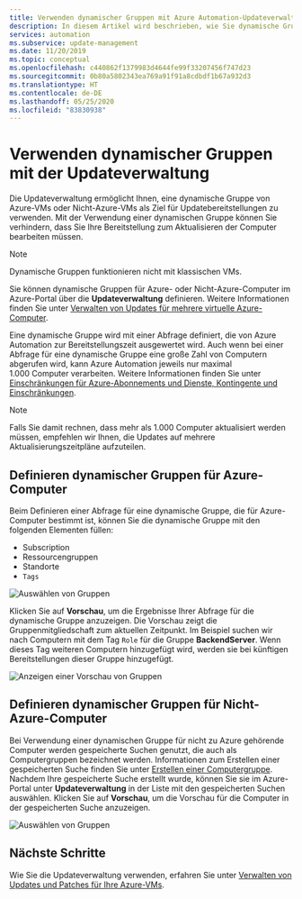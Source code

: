 ```yaml
---
title: Verwenden dynamischer Gruppen mit Azure Automation-Updateverwaltung
description: In diesem Artikel wird beschrieben, wie Sie dynamische Gruppen mit der Azure Automation-Updateverwaltung verwenden.
services: automation
ms.subservice: update-management
ms.date: 11/20/2019
ms.topic: conceptual
ms.openlocfilehash: c440862f1379983d4644fe99f33207456f747d23
ms.sourcegitcommit: 0b80a5802343ea769a91f91a8cdbdf1b67a932d3
ms.translationtype: HT
ms.contentlocale: de-DE
ms.lasthandoff: 05/25/2020
ms.locfileid: "83830938"
---
```

# <a name="use-dynamic-groups-with-update-management"></a>Verwenden dynamischer Gruppen mit der Updateverwaltung

Die Updateverwaltung ermöglicht Ihnen, eine dynamische Gruppe von Azure-VMs oder Nicht-Azure-VMs als Ziel für Updatebereitstellungen zu verwenden. Mit der Verwendung einer dynamischen Gruppe können Sie verhindern, dass Sie Ihre Bereitstellung zum Aktualisieren der Computer bearbeiten müssen.

> [!NOTE]
> Dynamische Gruppen funktionieren nicht mit klassischen VMs.

Sie können dynamische Gruppen für Azure- oder Nicht-Azure-Computer im Azure-Portal über die **Updateverwaltung** definieren. Weitere Informationen finden Sie unter [Verwalten von Updates für mehrere virtuelle Azure-Computer](manage-update-multi.md).

Eine dynamische Gruppe wird mit einer Abfrage definiert, die von Azure Automation zur Bereitstellungszeit ausgewertet wird. Auch wenn bei einer Abfrage für eine dynamische Gruppe eine große Zahl von Computern abgerufen wird, kann Azure Automation jeweils nur maximal 1.000 Computer verarbeiten. Weitere Informationen finden Sie unter [Einschränkungen für Azure-Abonnements und Dienste, Kontingente und Einschränkungen](https://docs.microsoft.com/azure/azure-resource-manager/management/azure-subscription-service-limits#update-management). 

> [!NOTE]
> Falls Sie damit rechnen, dass mehr als 1.000 Computer aktualisiert werden müssen, empfehlen wir Ihnen, die Updates auf mehrere Aktualisierungszeitpläne aufzuteilen. 

## <a name="define-dynamic-groups-for-azure-machines"></a>Definieren dynamischer Gruppen für Azure-Computer

Beim Definieren einer Abfrage für eine dynamische Gruppe, die für Azure-Computer bestimmt ist, können Sie die dynamische Gruppe mit den folgenden Elementen füllen:

* Subscription
* Ressourcengruppen
* Standorte
* `Tags`

![Auswählen von Gruppen](./media/automation-update-management/select-groups.png)

Klicken Sie auf **Vorschau**, um die Ergebnisse Ihrer Abfrage für die dynamische Gruppe anzuzeigen. Die Vorschau zeigt die Gruppenmitgliedschaft zum aktuellen Zeitpunkt. Im Beispiel suchen wir nach Computern mit dem Tag `Role` für die Gruppe **BackendServer**. Wenn dieses Tag weiteren Computern hinzugefügt wird, werden sie bei künftigen Bereitstellungen dieser Gruppe hinzugefügt.

![Anzeigen einer Vorschau von Gruppen](./media/automation-update-management/preview-groups.png)

## <a name="define-dynamic-groups-for-non-azure-machines"></a>Definieren dynamischer Gruppen für Nicht-Azure-Computer

Bei Verwendung einer dynamischen Gruppe für nicht zu Azure gehörende Computer werden gespeicherte Suchen genutzt, die auch als Computergruppen bezeichnet werden. Informationen zum Erstellen einer gespeicherten Suche finden Sie unter [Erstellen einer Computergruppe](../azure-monitor/platform/computer-groups.md#creating-a-computer-group). Nachdem Ihre gespeicherte Suche erstellt wurde, können Sie sie im Azure-Portal unter **Updateverwaltung** in der Liste mit den gespeicherten Suchen auswählen. Klicken Sie auf **Vorschau**, um die Vorschau für die Computer in der gespeicherten Suche anzuzeigen.

![Auswählen von Gruppen](./media/automation-update-management/select-groups-2.png)

## <a name="next-steps"></a>Nächste Schritte

Wie Sie die Updateverwaltung verwenden, erfahren Sie unter [Verwalten von Updates und Patches für Ihre Azure-VMs](automation-tutorial-update-management.md).
